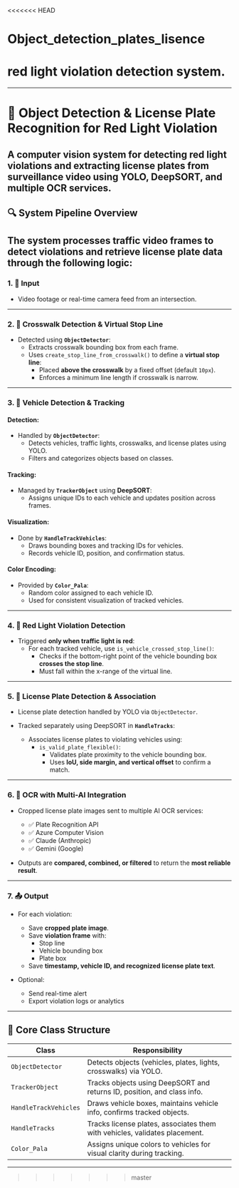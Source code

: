 <<<<<<< HEAD
# Object_detection_plates_lisence
red light violation detection system.
=======
---
# 🚦 Object Detection & License Plate Recognition for Red Light Violation
A computer vision system for detecting red light violations and extracting license plates from surveillance video using YOLO, DeepSORT, and multiple OCR services.
---

## 🔍 System Pipeline Overview

## The system processes traffic video frames to detect violations and retrieve license plate data through the following logic:

### 1. 🎥 Input

- Video footage or real-time camera feed from an intersection.

---

### 2. 🛑 Crosswalk Detection & Virtual Stop Line

- Detected using **`ObjectDetector`**:
  - Extracts crosswalk bounding box from each frame.
  - Uses `create_stop_line_from_crosswalk()` to define a **virtual stop line**:
    - Placed **above the crosswalk** by a fixed offset (default `10px`).
    - Enforces a minimum line length if crosswalk is narrow.

---

### 3. 🚗 Vehicle Detection & Tracking

#### Detection:

- Handled by **`ObjectDetector`**:
  - Detects vehicles, traffic lights, crosswalks, and license plates using YOLO.
  - Filters and categorizes objects based on classes.

#### Tracking:

- Managed by **`TrackerObject`** using **DeepSORT**:
  - Assigns unique IDs to each vehicle and updates position across frames.

#### Visualization:

- Done by **`HandleTrackVehicles`**:
  - Draws bounding boxes and tracking IDs for vehicles.
  - Records vehicle ID, position, and confirmation status.

#### Color Encoding:

- Provided by **`Color_Pala`**:
  - Random color assigned to each vehicle ID.
  - Used for consistent visualization of tracked vehicles.

---

### 4. 🚦 Red Light Violation Detection

- Triggered **only when traffic light is red**:
  - For each tracked vehicle, use `is_vehicle_crossed_stop_line()`:
    - Checks if the bottom-right point of the vehicle bounding box **crosses the stop line**.
    - Must fall within the x-range of the virtual line.

---

### 5. 🔎 License Plate Detection & Association

- License plate detection handled by YOLO via `ObjectDetector`.

- Tracked separately using DeepSORT in **`HandleTracks`**:
  - Associates license plates to violating vehicles using:
    - `is_valid_plate_flexible()`:
      - Validates plate proximity to the vehicle bounding box.
      - Uses **IoU, side margin, and vertical offset** to confirm a match.

---

### 6. 🧠 OCR with Multi-AI Integration

- Cropped license plate images sent to multiple AI OCR services:

  - ✅ Plate Recognition API
  - ✅ Azure Computer Vision
  - ✅ Claude (Anthropic)
  - ✅ Gemini (Google)

- Outputs are **compared, combined, or filtered** to return the **most reliable result**.

---

### 7. 📤 Output

- For each violation:

  - Save **cropped plate image**.
  - Save **violation frame** with:
    - Stop line
    - Vehicle bounding box
    - Plate box
  - Save **timestamp, vehicle ID, and recognized license plate text**.

- Optional:
  - Send real-time alert
  - Export violation logs or analytics

---

## 🧱 Core Class Structure

| Class                 | Responsibility                                                             |
| --------------------- | -------------------------------------------------------------------------- |
| `ObjectDetector`      | Detects objects (vehicles, plates, lights, crosswalks) via YOLO.           |
| `TrackerObject`       | Tracks objects using DeepSORT and returns ID, position, and class info.    |
| `HandleTrackVehicles` | Draws vehicle boxes, maintains vehicle info, confirms tracked objects.     |
| `HandleTracks`        | Tracks license plates, associates them with vehicles, validates placement. |
| `Color_Pala`          | Assigns unique colors to vehicles for visual clarity during tracking.      |

---
>>>>>>> master

